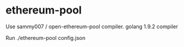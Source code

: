 # ethereum-pool

Use sammy007 / open-ethereum-pool compiler.
golang 1.9.2 compiler



Run ./ethereum-pool config.json
